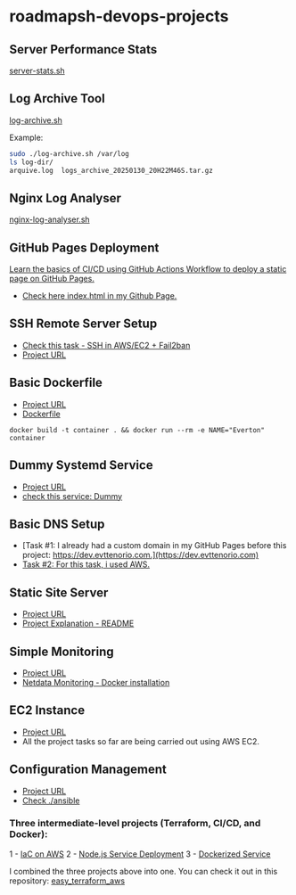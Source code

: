 # roadmapsh-devops-projects

## Server Performance Stats 
[server-stats.sh](https://roadmap.sh/projects/server-stats)

## Log Archive Tool 
[log-archive.sh](https://roadmap.sh/projects/log-archive-tool)

Example:
```bash
sudo ./log-archive.sh /var/log
ls log-dir/
arquive.log  logs_archive_20250130_20H22M46S.tar.gz
```

## Nginx Log Analyser
[nginx-log-analyser.sh](https://roadmap.sh/projects/nginx-log-analyser)

## GitHub Pages Deployment 
[Learn the basics of CI/CD using GitHub Actions Workflow to deploy a static page on GitHub Pages.](https://roadmap.sh/projects/github-actions-deployment-workflow)

- [Check here index.html in my Github Page.](https://everton-tenorio.github.io/roadmapsh-ga-project)

## SSH Remote Server Setup 
- [Check this task - SSH in AWS/EC2 + Fail2ban](./ssh-ec2/README.md)
- [Project URL](https://roadmap.sh/projects/ssh-remote-server-setup)


## Basic Dockerfile 
- [Project URL](https://roadmap.sh/projects/basic-dockerfile)
- [Dockerfile](./Dockerfile)

`docker build -t container . && docker run --rm -e NAME="Everton" container`

## Dummy Systemd Service  
- [Project URL](https://roadmap.sh/projects/dummy-systemd-service)
- [check this service: Dummy](./dummy-systemd-service/README.md)

## Basic DNS Setup 
- [Task #1: I already had a custom domain in my GitHub Pages before this project: https://dev.evttenorio.com.](https://dev.evttenorio.com)
- [Task #2: For this task, i used AWS.](https://roadmap.sh/projects/basic-dns)

## Static Site Server 
- [Project URL](https://roadmap.sh/projects/static-site-server)
- [Project Explanation - README](./static_site/README.md)

## Simple Monitoring
- [Project URL](https://roadmap.sh/projects/simple-monitoring-dashboardhttps://roadmap.sh/projects/simple-monitoring-dashboard)
- [Netdata Monitoring - Docker installation](./netdata/)

## EC2 Instance 
- [Project URL](https://roadmap.sh/projects/ec2-instance)
- All the project tasks so far are being carried out using AWS EC2.

## Configuration Management
- [Project URL](https://roadmap.sh/projects/configuration-management)
- [Check ./ansible](./ansible)


### Three intermediate-level projects (Terraform, CI/CD, and Docker):

1 - [IaC on AWS](https://roadmap.sh/projects/iac-digitalocean)
2 - [Node.js Service Deployment](https://roadmap.sh/projects/nodejs-service-deployment)
3 - [Dockerized Service](https://roadmap.sh/projects/dockerized-service-deployment)

I combined the three projects above into one. You can check it out in this repository: [easy_terraform_aws](https://github.com/everton-tenorio/easy_terraform_aws/)
